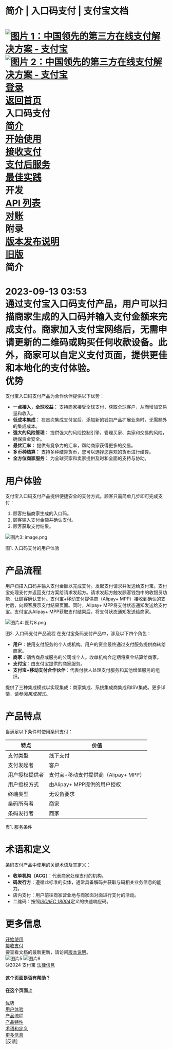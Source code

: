 简介 | 入口码支付 | 支付宝文档
===============  
[![图片 1：中国领先的第三方在线支付解决方案 - 支付宝](https://ac.alipay.com/storage/2024/3/26/d66c43c0-440d-4c97-9976-f2028a2c8c5e.svg)![图片 2：中国领先的第三方在线支付解决方案 - 支付宝](https://ac.alipay.com/storage/2024/3/26/a48bd336-aea0-4f16-bf83-616eacbb4434.svg)](/docs/)  
[登录](https://global.alipay.com/ilogin/account_login.htm?goto=https%3A%2F%2Fglobal.alipay.com%2Fdocs%2Fac%2Fams_ec%2Fintroduction)  
[返回首页](../../)  
入口码支付  
[简介](/docs/ac/ams_ec/introduction)  
[开始使用](/docs/ac/ams_ec/start)  
[接收支付](/docs/ac/ams_ec/acceptpayment)  
[支付后服务](/docs/ac/ams_ec/postpayment)  
[最佳实践](/docs/ac/ams_ec/bp)  
开发  
[API 列表](/docs/ac/ams_ec/apilist)  
[对账](/docs/ac/ams_ec/reconcile)  
附录  
[版本发布说明](/docs/ac/ams_ec/releasenotes)  
[旧版](/docs/ac/ams_ec/cvgicc)  
简介
============  
2023-09-13 03:53  
通过支付宝入口码支付产品，用户可以扫描商家生成的入口码并输入支付金额来完成支付。商家加入支付宝网络后，无需申请更新的二维码或购买任何收款设备。此外，商家可以自定义支付页面，提供更佳和本地化的支付体验。  
优势
========  
支付宝入口码支付产品为合作伙伴提供以下优势：  
*   **一点接入，全球收益：** 支持商家接受全球支付，获取全球客户，从而增加交易量和收入。
*   **低成本集成：** 在首次集成支付宝后，添加新的钱包产品扩展业务时，无需额外的集成成本。
*   **强大的风险管理：** 提供强大的风险控制引擎，管理买家、卖家和交易的风险，确保资金安全。
*   **最优汇率：** 提供有竞争力的汇率，帮助商家获得更多的交易。
*   **多币种结算：** 支持多种结算货币，您可以选择您喜欢的货币进行结算。
*   **全方位商家服务：** 为全球买家和卖家提供及时和全面的支持与协助。

用户体验
==========

支付宝入口码支付产品提供便捷安全的支付方式。顾客只需简单几步即可完成支付：
1. 顾客扫描商家生成的入口码。
2. 顾客输入支付金额并确认支付。
3. 顾客获取支付结果。

![图片3: image.png](https://idocs-assets.marmot-cloud.com/storage/idocs87c36dc8dac653c1/1592971569720-042d0976-1ee8-40ed-a321-dc86f956bcd7.png)

图1. 入口码支付的用户体验

产品流程
==========

用户扫描入口码并输入支付金额以完成支付。发起支付请求并发送给支付宝。支付宝处理支付并返回支付方案给请求发起方。请求发起方触发顾客钱包中的收银员功能，让顾客确认支付。支付宝+移动支付提供商（Alipay+ MPP）接收到确认的支付后，向顾客展示支付结果页面。同时，Alipay+ MPP将支付状态通知发送给支付宝。支付宝从Alipay+ MPP获取支付结果后，将支付状态通知发送给商家。

![图片4: 图片8.png](https://idocs-assets.marmot-cloud.com/storage/idocs87c36dc8dac653c1/1630565139089-31ed4543-9c57-45a9-9383-18e9ec59d3c3.png)

图2. 入口码支付产品流程
在支付宝条码支付产品中，涉及以下四个角色：

*   **用户**：使用支付服务的个人或机构。用户的资金最终通过支付服务提供商转给商家。
*   **商家**：销售商品或服务的公司或个人。收单机构会定期将资金结算给商家。
*   **支付宝**：由支付宝提供的商家服务。
*   **支付宝+移动支付合作伙伴**：代表付款人处理支付服务和其他增值服务的组织。

提供了三种集成模式以实现集成：商家集成、系统集成商集成和ISV集成。更多详情，请参阅[_集成模式_](https://global.alipay.com/doc/ams_ec/intmode)。

产品特点
==========

当满足以下条件时使用条码支付：

| **特点** | **价值** |
| --- | --- |
| 支付类型 | 线下支付 |
| 支付发起者 | 客户 |
| 用户授权提供者 | 支付宝+移动支付提供商（Alipay+ MPP） |
| 用户授权方式 | 由Alipay+ MPP提供的用户授权 |
| 终端类型 | 无设备要求 |
| 条码所有者 | 商家 |
| 条码发行者 | 商家 |

表1. 服务条件

术语和定义
==========

条码支付产品中使用的关键术语及其定义：

*   **收单机构（ACQ）**：代表商家处理支付的机构。
*   **码发行方**：遵循此标准的实体，通常具备解码并获取与码相关业务信息的能力。
*   店内支付：用户前往商家营业地与商家面对面进行支付的活动。
*   二维码：按照[_ISO/IEC 18004_](https://www.iso.org/standard/62021.html)定义的快速响应码。

更多信息
==========

[开始使用](https://global.alipay.com/docs/ac/ams_ec/start)  
[接收支付](https://global.alipay.com/docs/ac/ams_ec/acceptpayment)  
要查看文档的最新更新，请访问[版本说明](https://global.alipay.com/docs/releasenotes)。  
![图片5](https://ac.alipay.com/storage/2021/5/20/19b2c126-9442-4f16-8f20-e539b1db482a.png) ![图片6](https://ac.alipay.com/storage/2021/5/20/e9f3f154-dbf0-455f-89f0-b3d4e0c14481.png)  
@2024 支付宝 [法律信息](https://global.alipay.com/docs/ac/platform/membership)  

#### 这个页面是否有帮助？
#### 在这个页面上  
[优势](#nLf1i "优势")  
[用户体验](#6nnxD "用户体验")  
[产品流程](#cwR5x "产品流程")  
[产品特性](#lECjm "产品特性")  
[术语和定义](#GgxiV "术语和定义")  
[更多信息](#WJoMx "更多信息")  
[反馈]